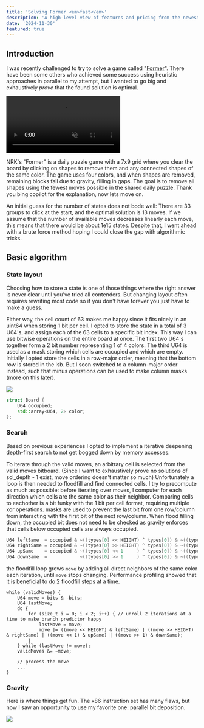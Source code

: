 ```yaml
---
title: 'Solving Former <em>fast</em>'
description: 'A high-level view of features and pricing from the newest and best online text to speech generators on the market'
date: '2024-11-30'
featured: true
---
```


## Introduction

I was recently challenged to try to solve a game called "[Former](https://www.nrk.no/spill/former-1.17105310)". There have been some others who achieved some success using heuristic approaches in parallel to my attempt, but I wanted to go big and exhaustively *prove* that the found solution is optimal.

<video src="former/former.mp4" autoplay muted loop></video>

NRK's "Former" is a daily puzzle game with a 7x9 grid where you clear the board by clicking on shapes to remove them and any connected shapes of the same color. The game uses four colors, and when shapes are removed, remaining blocks fall due to gravity, filling in gaps. The goal is to remove all shapes using the fewest moves possible in the shared daily puzzle. Thank you bing copilot for the explanation, now lets move on.

An initial guess for the number of states does not bode well: There are 33 groups to click at the start, and the optimal solution is 13 moves. If we assume that the number of available moves decreases linearly each move, this means that there would be about 1e15 states. Despite that, I went ahead with a brute force method hoping I could close the gap with algorithmic tricks.

## Basic algorithm
### State layout
Choosing how to store a state is one of those things where the right answer is never clear until you've tried all contenders. But changing layout often requires rewriting most code so if you don't have forever you just have to make a guess.

Either way, the cell count of 63 makes me happy since it fits nicely in an uint64 when storing 1 bit per cell.
I opted to store the state in a total of 3 U64's, and assign each of the 63 cells to a specific bit index. This way I can use bitwise operations on the entire board at once.
The first two U64's together form a 2 bit number representing 1 of 4 colors. The third U64 is used as a mask storing which cells are occupied and which are empty. Initially I opted store the cells in a row-major order, meaning that the bottom row is stored in the lsb. But I soon switched to a column-major order instead, such that minus operations can be used to make column masks (more on this later).

<img src="former/bit_order.png"/>

```cpp
struct Board {
	U64 occupied;
	std::array<U64, 2> color;
};
```

### Search
Based on previous experiences I opted to implement a iterative deepening depth-first search to not get bogged down by memory accesses.

To iterate through the valid moves, an arbitrary cell is selected from the valid moves bitboard. (Since I want to exhaustively prove no solutions of sol_depth - 1 exist, move ordering doesn't matter so much) Unfortunately a loop is then needed to floodfill and find connected cells. I try to precompute as much as possible: before iterating over moves, I computer for each direction which cells are the same color as their neighbor. Comparing cells to eachother is a bit funky with the 1 bit per cell format, requiring multiple xor operations. masks are used to prevent the last bit from one row/column from interacting with the first bit of the next row/column. When flood filling down, the occupied bit does not need to be checked as gravity enforces that cells below occupied cells are always occupied.

```cpp
U64 leftSame  = occupied & ~((types[0] << HEIGHT) ^ types[0]) & ~((types[1] << HEIGHT) ^ types[1]) & ~MASK_LEFT;
U64 rightSame = occupied & ~((types[0] >> HEIGHT) ^ types[0]) & ~((types[1] >> HEIGHT) ^ types[1]) & ~MASK_RIGHT;
U64 upSame    = occupied & ~((types[0] << 1     ) ^ types[0]) & ~((types[1] << 1     ) ^ types[1]) & ~MASK_BOTTOM;
U64 downSame  =            ~((types[0] >> 1     ) ^ types[0]) & ~((types[1] >> 1     ) ^ types[1]) & ~MASK_TOP;
```

the floodfill loop grows `move` by adding all direct neighbors of the same color each iteration, until `move` stops changing. Performance profiling showed that it is beneficial to do 2 floodfill steps at a time.
```
while (validMoves) {
	U64 move = bits & -bits;
	U64 lastMove;
	do {
		for (size_t i = 0; i < 2; i++) { // unroll 2 iterations at a time to make branch predictor happy
			lastMove = move;
			move |= ((move << HEIGHT) & leftSame) | ((move >> HEIGHT) & rightSame) | ((move << 1) & upSame) | ((move >> 1) & downSame);
		}
	} while (lastMove != move);
	validMoves &= ~move;
	
	// process the move
	...
}
```

### Gravity
Here is where things get fun. The x86 instruction set has many flaws, but now I saw an opportunity to use my favorite one: parallel bit deposition.

<img src="pdep.gif"/>
